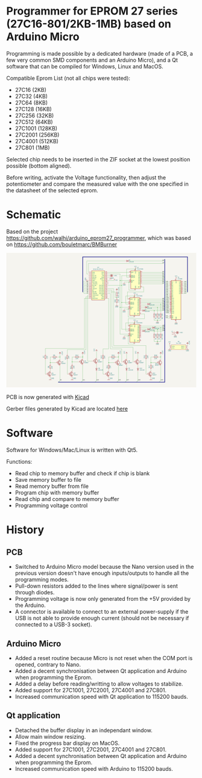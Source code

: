 # Programmer for EPROM 27 series (27C16-801/2KB-1MB) based on Arduino Micro

Programming is made possible by a dedicated hardware (made of a PCB, a few very common SMD components and an Arduino Micro), and a Qt software that can be compiled for Windows, Linux and MacOS.

Compatible Eprom List (not all chips were tested):

 * 27C16 (2KB)
 * 27C32 (4KB)
 * 27C64 (8KB)
 * 27C128 (16KB)
 * 27C256 (32KB)
 * 27C512 (64KB)
 * 27C1001 (128KB)
 * 27C2001 (256KB)
 * 27C4001 (512KB)
 * 27C801 (1MB)

Selected chip needs to be inserted in the ZIF socket at the lowest position possible (bottom aligned).

Before writing, activate the Voltage functionality, then adjust the potentiometer and compare the measured value with the one specified in the datasheet of the selected eprom. 

# Schematic

Based on the project https://github.com/walhi/arduino_eprom27_programmer, which was based on https://github.com/bouletmarc/BMBurner

![Schematic](https://github.com/gdumgdum/eprom27Cxx_programmer/blob/master/Kicad/Schematics/Eprom27Cxxx_ProgrammerV2.png)

PCB is now generated with [Kicad](https://www.kicad.org)

Gerber files generated by Kicad are located [here](https://github.com/gdumgdum/eprom27Cxx_programmer/blob/master/Kicad/Gerber/)

# Software

Software for Windows/Mac/Linux is written with Qt5.

Functions:

 * Read chip to memory buffer and check if chip is blank
 * Save memory buffer to file
 * Read memory buffer from file
 * Program chip with memory buffer
 * Read chip and compare to memory buffer 
 * Programming voltage control

# History

## PCB

* Switched to Arduino Micro model because the Nano version used in the previous version doesn't have enough inputs/outputs to handle all the programming modes.
* Pull-down resistors added to the lines where signal/power is sent through diodes.
* Programming voltage is now only generated from the +5V provided by the Arduino.
* A connector is available to connect to an external power-supply if the USB is not able to provide enough current (should not be necessary if connected to a USB-3 socket).

## Arduino Micro

* Added a reset routine because Micro is not reset when the COM port is opened, contrary to Nano.
* Added a decent synchronisation between Qt application and Arduino when programming the Eprom.
* Added a delay before reading/writting to allow voltages to stabilize.
* Added support for 27C1001, 27C2001, 27C4001 and 27C801.
* Increased communication speed with Qt application to 115200 bauds.


## Qt application

* Detached the buffer display in an independant window.
* Allow main window resizing.
* Fixed the progress bar display on MacOS.
* Added support for 27C1001, 27C2001, 27C4001 and 27C801.
* Added a decent synchronisation between Qt application and Arduino when programming the Eprom.
* Increased communication speed with Arduino to 115200 bauds.